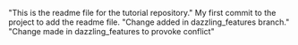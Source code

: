 "This is the readme file for the tutorial repository."
My first commit to the project to add the readme file.
"Change added in dazzling_features branch."
"Change made in dazzling_features to provoke conflict"
